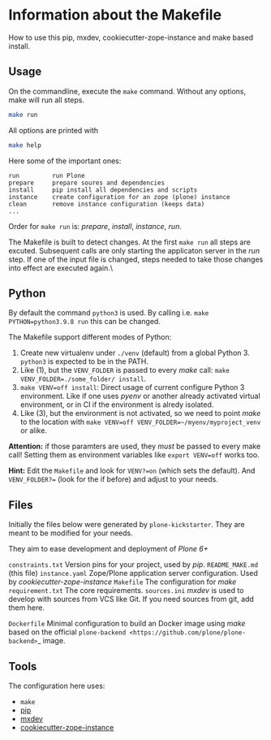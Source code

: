 # Information about the Makefile

How to use this pip, mxdev, cookiecutter-zope-instance and make based install.

## Usage

On the commandline, execute the ``make`` command.
Without any options, make will run all steps.

```bash
make run
```

All options are printed with

```bash
make help
```

Here some of the important ones:

```text
run         run Plone
prepare     prepare soures and dependencies
install     pip install all dependencies and scripts
instance    create configuration for an zope (plone) instance
clean       remove instance configuration (keeps data)
...
```

Order for ``make run`` is: *prepare*, *install*, *instance*, *run*.

The Makefile is built to detect changes.
At the first ``make run`` all steps are excuted.
Subsequent calls are only starting the applicaton server in the *run* step.
If one of the input file is changed, steps needed to take those changes into effect are executed again.\

## Python

By default the command `python3` is used. By calling i.e. `make PYTHON=python3.9.8 run` this can be changed.

The Makefile support different modes of Python:

1. Create new virtualenv under `./venv` (default) from a global Python 3. `python3` is expected to be in the PATH.
2. Like (1), but the `VENV_FOLDER` is passed to every *make* call: `make VENV_FOLDER=./some_folder/ install`.
3. `make VENV=off install`: Direct usage of current configure Python 3 environment.
   Like if one uses *pyenv* or another already activated virtual environment, or in CI if the environment is alredy isolated.
4. Like (3), but the environment is not activated, so we need to point *make* to the location with `make VENV=off VENV_FOLDER=~/myenv/myproject_venv` or alike.

**Attention:** if those paramters are used, they *must* be passed to every make call!
Setting them as environment variables like `export VENV=off` works too.

**Hint:** Edit the `Makefile` and look for `VENV?=on` (which sets the default). And `VENV_FOLDER?=` (look for the if before) and adjust to your needs.

## Files

Initially the files below were generated by `plone-kickstarter`.
They are meant to be modified for your needs.

They aim to ease development and deployment of *Plone 6+*

`constraints.txt`
    Version pins for your project, used by *pip*.
`README_MAKE.md`
    (this file)
`instance.yaml`
    Zope/Plone application server configuration. Used by *cookiecutter-zope-instance*
`Makefile`
    The configuration for *make*
`requirement.txt`
    The core requirements.
`sources.ini`
    *mxdev* is used to develop with sources from VCS like Git.
    If you need sources from git, add them here.

`Dockerfile`
    Minimal configuration to build an Docker image using *make* based on the official `plone-backend <https://github.com/plone/plone-backend>`_ image.

## Tools

The configuration here uses:

- `make`
- [pip](https://pip.pypa.io/en/stable/)
- [mxdev](https://pypi.org/project/mxdev)
- [cookiecutter-zope-instance](https://github.com/bluedynamics/cookiecutter-zope-instance/)
